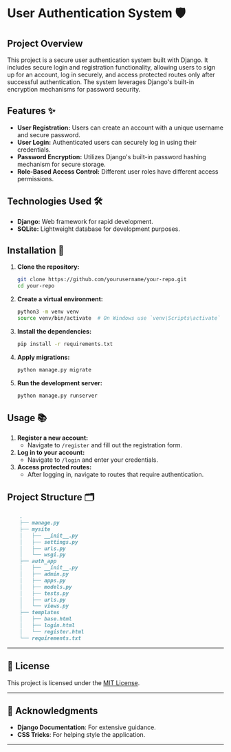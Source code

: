# User Authentication System 🛡️

## Project Overview

This project is a secure user authentication system built with Django. It includes secure login and registration functionality, allowing users to sign up for an account, log in securely, and access protected routes only after successful authentication. The system leverages Django's built-in encryption mechanisms for password security.

## Features ✨

- **User Registration:** Users can create an account with a unique username and secure password.
- **User Login:** Authenticated users can securely log in using their credentials.
- **Password Encryption:** Utilizes Django's built-in password hashing mechanism for secure storage.
- **Role-Based Access Control:** Different user roles have different access permissions.

## Technologies Used 🛠️

- **Django:** Web framework for rapid development.
- **SQLite:** Lightweight database for development purposes.

## Installation 🚀

1. **Clone the repository:**
    ```bash
    git clone https://github.com/yourusername/your-repo.git
    cd your-repo
    ```

2. **Create a virtual environment:**
    ```bash
    python3 -m venv venv
    source venv/bin/activate  # On Windows use `venv\Scripts\activate`
    ```

3. **Install the dependencies:**
    ```bash
    pip install -r requirements.txt
    ```

4. **Apply migrations:**
    ```bash
    python manage.py migrate
    ```

5. **Run the development server:**
    ```bash
    python manage.py runserver
    ```

## Usage 📚

1. **Register a new account:**
    - Navigate to `/register` and fill out the registration form.
2. **Log in to your account:**
    - Navigate to `/login` and enter your credentials.
3. **Access protected routes:**
    - After logging in, navigate to routes that require authentication.

## Project Structure 🗂️

```markdown
    .
    ├── manage.py
    ├── mysite
    │   ├── __init__.py
    │   ├── settings.py
    │   ├── urls.py
    │   └── wsgi.py
    ├── auth_app
    │   ├── __init__.py
    │   ├── admin.py
    │   ├── apps.py
    │   ├── models.py
    │   ├── tests.py
    │   ├── urls.py
    │   └── views.py
    ├── templates
    │   ├── base.html
    │   ├── login.html
    │   └── register.html
    └── requirements.txt
```

---

## 📜 License
This project is licensed under the [MIT License](LICENSE).

---

## 👥 Acknowledgments
- **Django Documentation**: For extensive guidance.
- **CSS Tricks**: For helping style the application.

---
